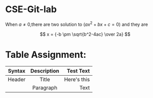 # CSE-Git-lab

When $a \ne 0$,there are two solution to $(ax^2+bx+c=0)$ and they are

$$ x = {-b \pm \sqrt{b^2-4ac} \over 2a} $$

		

# Table Assignment:

| Syntax     | Description     | Test Text      |           
| -----------|:---------------:| --------------:|
| Header     | Title           | Here's this    |
        | Paragraph  | Text            | And more       